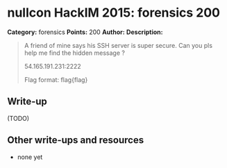 # nullcon HackIM 2015: forensics 200

**Category:** forensics
**Points:** 200
**Author:**
**Description:**

> A friend of mine says his SSH server is super secure. Can you pls help me find the hidden message ?
> 
> 54.165.191.231:2222
> 
> Flag format: flag{flag}

## Write-up

(TODO)

## Other write-ups and resources

* none yet
